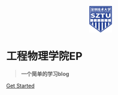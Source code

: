 <div align=center> <img src="/figure/logo.png" width = 12%/> </div>

# **工程物理学院EP**

> **一个简单的学习blog**



[Get Started](/README.md)

